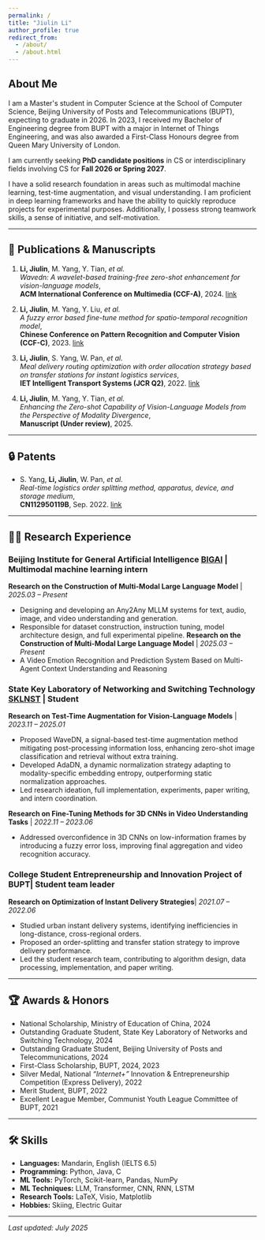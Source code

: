 ```yaml
---
permalink: /
title: "Jiulin Li"
author_profile: true
redirect_from: 
  - /about/
  - /about.html
---
```


## About Me

I am a Master's student in Computer Science at the School of Computer Science, Beijing University of Posts and Telecommunications (BUPT), expecting to graduate in 2026. In 2023, I received my Bachelor of Engineering degree from BUPT with a major in Internet of Things Engineering, and was also awarded a First-Class Honours degree from Queen Mary University of London.

I am currently seeking **PhD candidate positions** in CS or interdisciplinary fields involving CS for **Fall 2026 or Spring 2027**. 

I have a solid research foundation in areas such as multimodal machine learning, test-time augmentation, and visual understanding. I am proficient in deep learning frameworks and have the ability to quickly reproduce projects for experimental purposes. Additionally, I possess strong teamwork skills, a sense of initiative, and self-motivation.


---

## 📄 Publications & Manuscripts

1. **Li, Jiulin**, M. Yang, Y. Tian, *et al.*  
   *Wavedn: A wavelet-based training-free zero-shot enhancement for vision-language models*,  
   **ACM International Conference on Multimedia (CCF-A)**, 2024. [link](https://dl.acm.org/doi/10.1145/3664647.3681559)

2. **Li, Jiulin**, M. Yang, Y. Liu, *et al.*  
   *A fuzzy error based fine-tune method for spatio-temporal recognition model*,  
   **Chinese Conference on Pattern Recognition and Computer Vision (CCF-C)**, 2023. [link](https://link.springer.com/chapter/10.1007/978-981-99-8429-9_8)

3. **Li, Jiulin**, S. Yang, W. Pan, *et al.*  
   *Meal delivery routing optimization with order allocation strategy based on transfer stations for instant logistics services*,  
   **IET Intelligent Transport Systems (JCR Q2)**, 2022. [link](https://ietresearch.onlinelibrary.wiley.com/doi/pdf/10.1049/itr2.12206)

4. **Li, Jiulin**, M. Yang, Y. Tian, *et al.*  
   *Enhancing the Zero-shot Capability of Vision-Language Models from the Perspective of Modality Divergence*,  
   **Manuscript (Under review)**, 2025.

---

## 🔒 Patents

- S. Yang, **Li, Jiulin**, W. Pan, *et al.*  
  *Real-time logistics order splitting method, apparatus, device, and storage medium*,  
  **CN112950119B**, Sep. 2022. [link](https://patents.google.com/patent/CN112950119B/zh)

---

## 🧑‍🔬 Research Experience

### Beijing Institute for General Artificial Intelligence [BIGAI](https://www.bigai.ai/) | Multimodal machine learning intern 
**Research on the Construction of Multi-Modal Large Language Model** | *2025.03 – Present* 
- Designing and developing an Any2Any MLLM systems for text, audio, image, and video understanding and generation.  
- Responsible for dataset construction, instruction tuning, model architecture design, and full experimental pipeline.
**Research on the Construction of Multi-Modal Large Language Model**  | *2025.03 – Present* 
- A Video Emotion Recognition and Prediction System Based on Multi-Agent Context Understanding and Reasoning

### State Key Laboratory of Networking and Switching Technology [SKLNST](https://sklnst.bupt.edu.cn/en/) | Student
**Research on Test-Time Augmentation for Vision-Language Models**  | *2023.11 – 2025.01*  
- Proposed WaveDN, a signal-based test-time augmentation method mitigating post-processing information loss, enhancing zero-shot image classification and retrieval without extra training.  
- Developed AdaDN, a dynamic normalization strategy adapting to modality-specific embedding entropy, outperforming static normalization approaches.  
- Led research ideation, full implementation, experiments, paper writing, and intern coordination.

**Research on Fine-Tuning Methods for 3D CNNs in Video Understanding Tasks** | *2022.11 – 2023.06*  
- Addressed overconfidence in 3D CNNs on low-information frames by introducing a fuzzy error loss, improving final aggregation and video recognition accuracy.

### College Student Entrepreneurship and Innovation Project of BUPT| Student team leader 
**Research on Optimization of Instant Delivery Strategies**| *2021.07 – 2022.06*  
- Studied urban instant delivery systems, identifying inefficiencies in long-distance, cross-regional orders.  
- Proposed an order-splitting and transfer station strategy to improve delivery performance.  
- Led the student research team, contributing to algorithm design, data processing, implementation, and paper writing.

---

## 🏆 Awards & Honors
- National Scholarship, Ministry of Education of China, 2024
- Outstanding Graduate Student, State Key Laboratory of Networks and Switching Technology, 2024
- Outstanding Graduate Student, Beijing University of Posts and Telecommunications, 2024
- First-Class Scholarship, BUPT, 2024, 2023 
- Silver Medal, National *“Internet+”* Innovation & Entrepreneurship Competition (Express Delivery), 2022
- Merit Student, BUPT, 2022 
- Excellent League Member, Communist Youth League Committee of BUPT, 2021

---

## 🛠 Skills
- **Languages:** Mandarin, English (IELTS 6.5)  
- **Programming:** Python, Java, C  
- **ML Tools:** PyTorch, Scikit-learn, Pandas, NumPy  
- **ML Techniques:** LLM, Transformer, CNN, RNN, LSTM  
- **Research Tools:** LaTeX, Visio, Matplotlib  
- **Hobbies:** Skiing, Electric Guitar  
---

*Last updated: July 2025*
